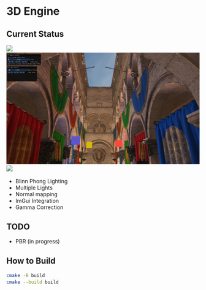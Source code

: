 # 3D Engine

## Current Status

![](./docs/assets/render-sponza-new.png)
![](./docs/assets/render-sponza-multiple-lights.png)
![](./docs/assets/render-sponza-2.png)

- Blinn Phong Lighting
- Multiple Lights
- Normal mapping
- ImGui Integration
- Gamma Correction

## TODO
- PBR (in progress)

## How to Build

```sh
cmake -B build
cmake --build build
```